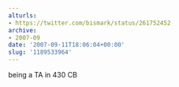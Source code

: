```yaml
---
alturls:
- https://twitter.com/bismark/status/261752452
archive:
- 2007-09
date: '2007-09-11T18:06:04+00:00'
slug: '1189533964'
---
```


being a TA in 430 CB

